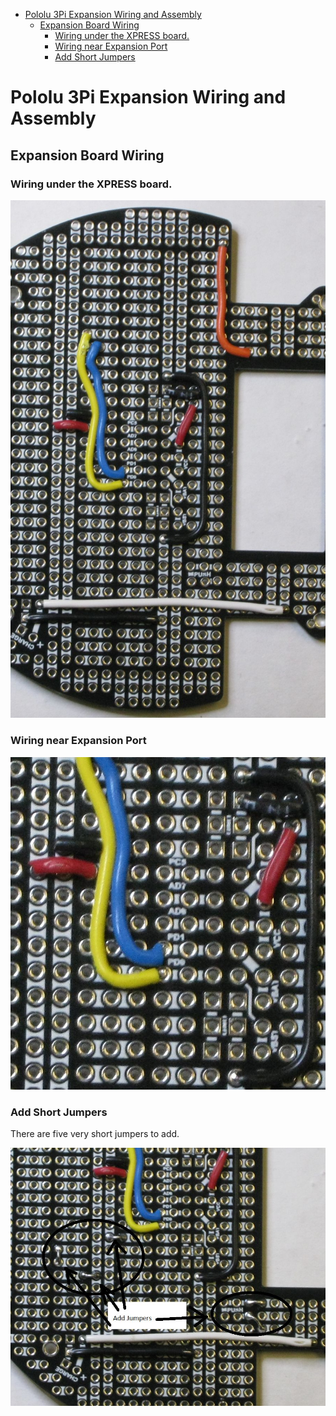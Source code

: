   - [Pololu 3Pi Expansion Wiring and
    Assembly](#pololu-3pi-expansion-wiring-and-assembly)
      - [Expansion Board Wiring](#expansion-board-wiring)
          - [Wiring under the XPRESS
            board.](#wiring-under-the-xpress-board.)
          - [Wiring near Expansion Port](#wiring-near-expansion-port)
          - [Add Short Jumpers](#add-short-jumpers)

<!---
use 
pandoc -s --toc -t html5 -c ../../pandocbd.css wiring.pandoc.md -o wiring.html

pandoc -s --toc -t gfm wiring.pandoc.md -o wiring.md
-->

# Pololu 3Pi Expansion Wiring and Assembly

## Expansion Board Wiring

### Wiring under the XPRESS board.

![](images/underboard-wire.jpg)

### Wiring near Expansion Port

![](images/expansion-port-wire.jpg)

### Add Short Jumpers

There are five very short jumpers to add.

![](images/short-jumpers.jpg)

